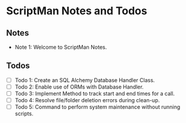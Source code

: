 # ScriptMan Notes and Todos

## Notes

- Note 1: Welcome to ScriptMan Notes.

## Todos

- [ ] Todo 1: Create an SQL Alchemy Database Handler Class.
- [ ] Todo 2: Enable use of ORMs with Database Handler.
- [ ] Todo 3: Implement Method to track start and end times for a call.
- [ ] Todo 4: Resolve file/folder deletion errors during clean-up.
- [ ] Todo 5: Command to perform system maintenance without running scripts.
